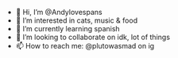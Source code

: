 - 👋 Hi, I’m @Andylovespans
- 👀 I’m interested in cats, music & food
- 🌱 I’m currently learning spanish
- 💞️ I’m looking to collaborate on idk, lot of things
- 📫 How to reach me: @plutowasmad on ig

<!---
Andylovespans/Andylovespans is a ✨ special ✨ repository because its `README.md` (this file) appears on your GitHub profile.
You can click the Preview link to take a look at your changes.
--->
